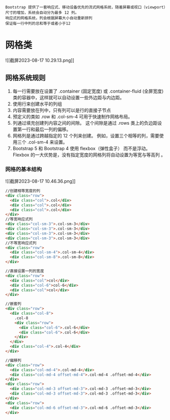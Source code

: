 	Bootstrap 提供了一套响应式、移动设备优先的流式网格系统，随着屏幕或视口（viewport）尺寸的增加，系统会自动分为最多 12 列。
	响应式的网格系统，列会根据屏幕大小自动重新排列
	保证每一行中列的总和等于或者小于12

# 网格类

![[截屏2023-08-17 10.29.13.png]]

## 网格系统规则

1. 每一行需要放在设置了 .container (固定宽度) 或 .container-fluid (全屏宽度) 类的容器中，这样就可以自动设置一些外边距与内边距。
2. 使用行来创建水平的列组
3. 内容需要放在列中，只有列可以是行的直接子节点
4. 预定义的类如 .row 和 .col-sm-4 可用于快速制作网格布局。
5. 列通过填充创建列内容之间的间隙。 这个间隙是通过 .rows 类上的负边距设置第一行和最后一列的偏移。
6. 网格列是通过跨越指定的 12 个列来创建。 例如，设置三个相等的列，需要使用三个 .col-sm-4 来设置。
7. Bootstrap 5 和 Bootstrap 4 使用 flexbox（弹性盒子） 而不是浮动。 Flexbox 的一大优势是，没有指定宽度的网格列将自动设置为等宽与等高列 。

### 网格的基本结构

![[截屏2023-08-17 10.46.36.png]]

```html
//创建相等宽度的列
<div class="row">
  <div class="col">.col</div>
  <div class="col">.col</div>
  <div class="col">.col</div>
</div>
//等宽响应式列
<div class="col-sm-3">.col-sm-3</div>
<div class="col-sm-3">.col-sm-3</div>
<div class="col-sm-3">.col-sm-3</div>
<div class="col-sm-3">.col-sm-3</div>
//不等宽响应式列
<div class="row">
  <div class="col-sm-4">.col-sm-4</div>
  <div class="col-sm-8">.col-sm-8</div>
</div>

//直接设置一列的宽度
<div class="row">
  <div class="col">col</div>
  <div class="col-6">col-6</div>
  <div class="col">col</div>
</div>

//嵌套列
<div class="row">
  <div class="col-8">
    .col-8
    <div class="row">
      <div class="col-6">.col-6</div>
      <div class="col-6">.col-6</div>
    </div>
  </div>
  <div class="col-4">.col-4</div>
</div>

//偏移列
<div class="row">
  <div class="col-md-4">.col-md-4</div>
  <div class="col-md-4 offset-md-4">.col-md-4 .offset-md-4</div>
</div>
<div class="row">
  <div class="col-md-3 offset-md-3">.col-md-3 .offset-md-3</div>
  <div class="col-md-3 offset-md-3">.col-md-3 .offset-md-3</div>
</div>
<div class="row">
  <div class="col-md-6 offset-md-3">.col-md-6 .offset-md-3</div>
</div>

```



